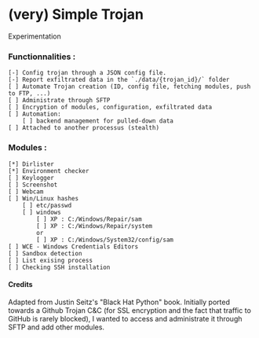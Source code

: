 # (very) Simple Trojan 

Experimentation

### Functionnalities :

    [-] Config trojan through a JSON config file. 
    [-] Report exfiltrated data in the `./data/{trojan_id}/` folder
    [ ] Automate Trojan creation (ID, config file, fetching modules, push to FTP, ...)
    [ ] Administrate through SFTP
    [ ] Encryption of modules, configuration, exfiltrated data
    [ ] Automation:
        [ ] backend management for pulled-down data 
    [ ] Attached to another processus (stealth)


### Modules :
    [*] Dirlister
    [*] Environment checker
    [ ] Keylogger
    [ ] Screenshot
    [ ] Webcam
    [ ] Win/Linux hashes 
        [ ] etc/passwd
        [ ] windows
            [ ] XP : C:/Windows/Repair/sam
            [ ] XP : C:/Windows/Repair/system
            or
            [ ] XP : C:/Windows/System32/config/sam
    [ ] WCE - Windows Credentials Editors
    [ ] Sandbox detection
    [ ] List exising process 
    [ ] Checking SSH installation

#### Credits

Adapted from Justin Seitz's "Black Hat Python" book. 
Initially ported towards a Github Trojan C&C (for SSL encryption and the fact that traffic to GitHub is rarely blocked), I wanted to access and administrate it through SFTP and add other modules.
